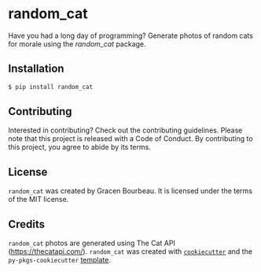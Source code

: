 # random_cat

Have you had a long day of programming? Generate photos of random cats for morale using the _random_cat_ package.

## Installation

```bash
$ pip install random_cat
```

## Contributing

Interested in contributing? Check out the contributing guidelines. Please note that this project is released with a Code of Conduct. By contributing to this project, you agree to abide by its terms.

## License

`random_cat` was created by Gracen Bourbeau. It is licensed under the terms of the MIT license.

## Credits

`random_cat` photos are generated using The Cat API (https://thecatapi.com/). `random_cat` was created with [`cookiecutter`](https://cookiecutter.readthedocs.io/en/latest/) and the `py-pkgs-cookiecutter` [template](https://github.com/py-pkgs/py-pkgs-cookiecutter).
